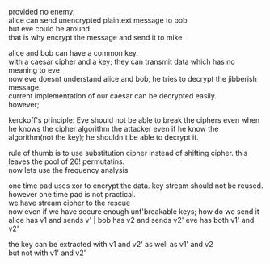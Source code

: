 provided no enemy;  
alice can send unencrypted plaintext message to bob  
but eve could be around.  
that is why encrypt the message and send it to mike  

alice and bob can have a common key.  
with a caesar cipher and a key; they can transmit data which has no meaning to eve  
now eve doesnt understand alice and bob, he tries to decrypt the jibberish message.  
current implementation of our caesar can be decrypted easily.  
however;  

kerckoff's principle: Eve should not be able to break the ciphers even when he knows the cipher algorithm 
the attacker even if he know the algorithm(not the key); he shouldn't be able to decrypt it.  

rule of thumb is to use substitution cipher instead of shifting cipher. this leaves the pool of 26! permutatins.  
now lets use the frequency analysis  

one time pad uses xor to encrypt the data. key stream should not be reused.  
however one time pad is not practical.  
we have stream cipher to the rescue  
now even if we have secure enough unf'breakable keys; how do we send it  
alice has v1 and sends v' | bob has v2 and sends v2'
eve has both v1' and v2'

the key can be extracted with v1 and v2' as well as v1' and v2   
but not with v1' and v2'